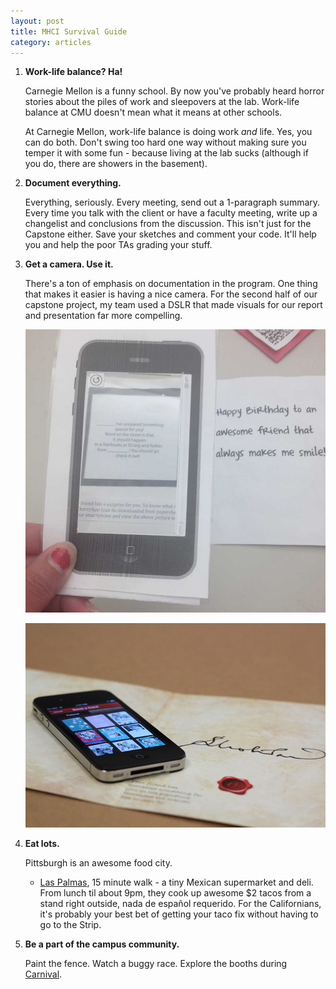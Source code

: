 ```yaml
---
layout: post
title: MHCI Survival Guide
category: articles
---
```


1. **Work-life balance? Ha!**

    Carnegie Mellon is a funny school. By now you've probably heard horror stories about the piles of work and sleepovers at the lab. Work-life balance at CMU doesn't mean what it means at other schools.

    At Carnegie Mellon, work-life balance is doing work _and_ life. Yes, you can do both. Don't swing too hard one way without making sure you temper it with some fun - because living at the lab sucks (although if you do, there are showers in the basement).

2. **Document everything.**

    Everything, seriously. Every meeting, send out a 1-paragraph summary. Every time you talk with the client or have a faculty meeting, write up a changelist and conclusions from the discussion. This isn't just for the Capstone either. Save your sketches and comment your code. It'll help you and help the poor TAs grading your stuff.

3. **Get a camera. Use it.**

    There's a ton of emphasis on documentation in the program. One thing that makes it easier is having a nice camera. For the second half of our capstone project, my team used a DSLR that made visuals for our report and presentation far more compelling.

    ![Regular point'n'shoot](/img/mhci_regular_camera.jpg "Regular point'n'shoot")

    ![Fancy DSLR](/img/mhci_dslr.jpg "DSLR")

4. **Eat lots.**

    Pittsburgh is an awesome food city.

    * [Las Palmas](https://maps.google.com/maps?ie=UTF8&cid=3210670172531731074), 15 minute walk - a tiny Mexican supermarket and deli. From lunch til about 9pm, they cook up awesome $2 tacos from a stand right outside, nada de español requerido. For the Californians, it's probably your best bet of getting your taco fix without having to go to the Strip.

5. **Be a part of the campus community.**

    Paint the fence. Watch a buggy race. Explore the booths during [Carnival](http://www.cmu.edu/homepage/society/2012/spring/as-seen-on-tv.shtml).
